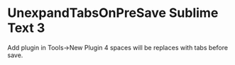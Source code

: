 # UnexpandTabsOnPreSave Sublime Text 3

Add plugin in Tools->New Plugin
4 spaces will be replaces with tabs before save.

